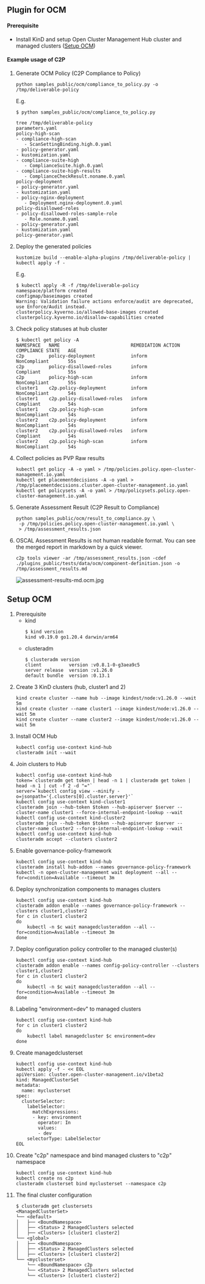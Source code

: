 ## Plugin for OCM

#### Prerequisite
- Install KinD and setup Open Cluster Management Hub cluster and managed clusters ([Setup OCM](#setup-ocm))

#### Example usage of C2P

1. Generate OCM Policy (C2P Compliance to Policy)
    ```
    python samples_public/ocm/compliance_to_policy.py -o /tmp/deliverable-policy
    ```
    E.g.
    ```
    $ python samples_public/ocm/compliance_to_policy.py 

    tree /tmp/deliverable-policy
    parameters.yaml
    policy-high-scan
    - compliance-high-scan
       - ScanSettingBinding.high.0.yaml
    - policy-generator.yaml
    - kustomization.yaml
    - compliance-suite-high
       - ComplianceSuite.high.0.yaml
    - compliance-suite-high-results
       - ComplianceCheckResult.noname.0.yaml
    policy-deployment
    - policy-generator.yaml
    - kustomization.yaml
    - policy-nginx-deployment
       - Deployment.nginx-deployment.0.yaml
    policy-disallowed-roles
    - policy-disallowed-roles-sample-role
       - Role.noname.0.yaml
    - policy-generator.yaml
    - kustomization.yaml
    policy-generator.yaml
    ```
1. Deploy the generated policies
    ```
    kustomize build --enable-alpha-plugins /tmp/deliverable-policy | kubectl apply -f -
    ```
    E.g.
    ```
    $ kubectl apply -R -f /tmp/deliverable-policy
    namespace/platform created
    configmap/baseimages created
    Warning: Validation failure actions enforce/audit are deprecated, use Enforce/Audit instead.
    clusterpolicy.kyverno.io/allowed-base-images created
    clusterpolicy.kyverno.io/disallow-capabilities created
    ```
1. Check policy statuses at hub cluster
    ```
    $ kubectl get policy -A
    NAMESPACE   NAME                          REMEDIATION ACTION   COMPLIANCE STATE   AGE
    c2p         policy-deployment             inform               NonCompliant       55s
    c2p         policy-disallowed-roles       inform               Compliant          55s
    c2p         policy-high-scan              inform               NonCompliant       55s
    cluster1    c2p.policy-deployment         inform               NonCompliant       54s
    cluster1    c2p.policy-disallowed-roles   inform               Compliant          54s
    cluster1    c2p.policy-high-scan          inform               NonCompliant       54s
    cluster2    c2p.policy-deployment         inform               NonCompliant       54s
    cluster2    c2p.policy-disallowed-roles   inform               Compliant          54s
    cluster2    c2p.policy-high-scan          inform               NonCompliant       54s
    ```
1. Collect policies as PVP Raw results
    ```
    kubectl get policy -A -o yaml > /tmp/policies.policy.open-cluster-management.io.yaml
    kubectl get placementdecisions -A -o yaml > /tmp/placementdecisions.cluster.open-cluster-management.io.yaml
    kubectl get policysets -A -o yaml > /tmp/policysets.policy.open-cluster-management.io.yaml
    ```
1. Generate Assessment Result (C2P Result to Compliance)
    ```
    python samples_public/ocm/result_to_compliance.py \
     -p /tmp/policies.policy.open-cluster-management.io.yaml \
     > /tmp/assessment_results.json
    ```
1. OSCAL Assessment Results is not human readable format. You can see the merged report in markdown by a quick viewer.
    ```
    c2p tools viewer -ar /tmp/assessment_results.json -cdef ./plugins_public/tests/data/ocm/component-definition.json -o /tmp/assessment_results.md
    ```
    ![assessment-results-md.ocm.jpg](/docs/public/images/assessment-results-md.ocm.jpg)

## Setup OCM
1. Prerequisite
    - kind
        ```
        $ kind version
        kind v0.19.0 go1.20.4 darwin/arm64
        ```
    - clusteradm
        ```
        $ clusteradm version
        client          version :v0.8.1-0-g3aea9c5
        server release  version :v1.26.0
        default bundle  version :0.13.1
        ```
1. Create 3 KinD clusters (hub, cluster1 and 2)
    ```
    kind create cluster --name hub --image kindest/node:v1.26.0 --wait 5m
    kind create cluster --name cluster1 --image kindest/node:v1.26.0 --wait 5m
    kind create cluster --name cluster2 --image kindest/node:v1.26.0 --wait 5m
    ```
1. Install OCM Hub
    ```
    kubectl config use-context kind-hub
    clusteradm init --wait
    ```
1. Join clusters to Hub
    ```
    kubectl config use-context kind-hub
    token=`clusteradm get token | head -n 1 | clusteradm get token | head -n 1 | cut -f 2 -d "="`
    server=`kubectl config view --minify -o=jsonpath='{.clusters[0].cluster.server}'`
    kubectl config use-context kind-cluster1
    clusteradm join --hub-token $token --hub-apiserver $server --cluster-name cluster1 --force-internal-endpoint-lookup --wait
    kubectl config use-context kind-cluster2
    clusteradm join --hub-token $token --hub-apiserver $server --cluster-name cluster2 --force-internal-endpoint-lookup --wait
    kubectl config use-context kind-hub
    clusteradm accept --clusters cluster2
    ```
1. Enable governance-policy-framework
    ```
    kubectl config use-context kind-hub
    clusteradm install hub-addon --names governance-policy-framework
    kubectl -n open-cluster-management wait deployment --all --for=condition=Available --timeout 3m
    ```
1. Deploy synchronization components to manages clusters
    ```
    kubectl config use-context kind-hub
    clusteradm addon enable --names governance-policy-framework --clusters cluster1,cluster2
    for c in cluster1 cluster2
    do
        kubectl -n $c wait managedclusteraddon --all --for=condition=Available --timeout 3m
    done
    ```
1. Deploy configuration policy controller to the managed cluster(s)
    ```
    kubectl config use-context kind-hub
    clusteradm addon enable --names config-policy-controller --clusters cluster1,cluster2
    for c in cluster1 cluster2
    do
        kubectl -n $c wait managedclusteraddon --all --for=condition=Available --timeout 3m
    done
    ```
1. Labeling "environment=dev" to managed clusters
    ```
    kubectl config use-context kind-hub
    for c in cluster1 cluster2
    do
        kubectl label managedcluster $c environment=dev
    done
    ```
1. Create managedclusterset
    ```
    kubectl config use-context kind-hub
    kubectl apply -f - << EOL
    apiVersion: cluster.open-cluster-management.io/v1beta2
    kind: ManagedClusterSet
    metadata:
      name: myclusterset
    spec:
      clusterSelector:
        labelSelector:
          matchExpressions:
          - key: environment
            operator: In
            values:
            - dev
        selectorType: LabelSelector
    EOL
    ```
1. Create "c2p" namespace and bind managed clusters to "c2p" namespace
    ```
    kubectl config use-context kind-hub
    kubectl create ns c2p
    clusteradm clusterset bind myclusterset --namespace c2p
    ```
1. The final cluster configuration
    ```
    $ clusteradm get clustersets
    <ManagedClusterSet> 
    └── <default> 
    │   ├── <BoundNamespace> 
    │   ├── <Status> 2 ManagedClusters selected
    │   ├── <Clusters> [cluster1 cluster2]
    └── <global> 
    │   ├── <BoundNamespace> 
    │   ├── <Status> 2 ManagedClusters selected
    │   ├── <Clusters> [cluster1 cluster2]
    └── <myclusterset> 
        └── <BoundNamespace> c2p
        └── <Status> 2 ManagedClusters selected
        └── <Clusters> [cluster1 cluster2]
    ```
